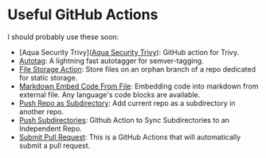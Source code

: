 # Useful GitHub Actions

I should probably use these soon:

* [Aqua Security Trivy]([Aqua Security Trivy](https://github.com/marketplace/actions/aqua-security-trivy)): GitHub action for Trivy.
* [Autotag](https://github.com/marketplace/actions/autotag): A lightning fast autotagger for semver-tagging.
* [File Storage Action](https://github.com/marketplace/actions/static-files-storage): Store files on an orphan branch of a repo dedicated for static storage.
* [Markdown Embed Code From File](https://github.com/marketplace/actions/markdown-embed-code-from-file): Embedding code into markdown from external file. Any language's code blocks are available.
* [Push Repo as Subdirectory](https://github.com/marketplace/actions/push-repo-as-subdirectory): Add current repo as a subdirectory in another repo.
* [Push Subdirectories](https://github.com/marketplace/actions/github-action-to-push-subdirectories-to-separate-repositories): Github Action to Sync Subdirectories to an Independent Repo.
* [Submit Pull Request](https://github.com/marketplace/actions/submit-pull-request): This is a GitHub Actions that will automatically submit a pull request.
